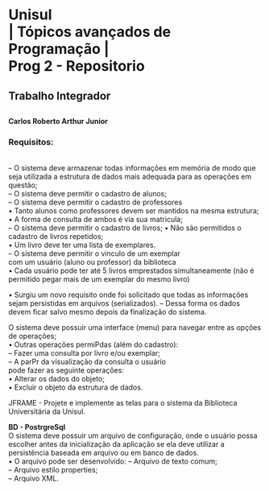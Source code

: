 
<h1>Unisul <br>| Tópicos avançados de Programação | <br>Prog 2 - Repositorio</h1>
<h2>Trabalho Integrador<h2>
<h4>Carlos Roberto Arthur Junior</h4>

<h3>Requisitos:</h3><br>
– O sistema deve armazenar todas informações em memória de modo que seja utilizada a estrutura de dados mais adequada para as operações em questão;<br>
– O sistema deve permitir o cadastro de alunos;<br>
– O sistema deve permitir o cadastro de professores<br>
     • Tanto alunos como professores devem ser mantidos na mesma estrutura;<br>
     • A forma de consulta de ambos é via sua matricula;<br>
– O sistema deve permitir o cadastro de livros; • Não são permitidos o cadastro de livros repetidos;<br>
     • Um livro deve ter uma lista de exemplares. <br>
– O sistema deve permitir o vinculo de um exemplar<br>
com um usuário (aluno ou professor) da biblioteca<br>
     • Cada usuário pode ter até 5 livros emprestados simultaneamente (não é permitido pegar mais de um exemplar do mesmo livro)<br>
     
 •  Surgiu um novo requisito onde foi solicitado que todas as informações sejam persistidas em arquivos (serializados).
– Dessa forma os dados devem ficar salvo mesmo depois da finalização do sistema.<br>

 O sistema deve possuir uma interface (menu) para navegar entre as opções de operações;<br>
•  Outras operações permiPdas (além do cadastro):<br>
–  Fazer uma consulta por livro e/ou exemplar;<br>
– A parPr da visualização da consulta o usuário<br>
pode fazer as seguinte operações:<br>
•  Alterar os dados do objeto;<br>
•  Excluir o objeto da estrutura de dados.<br>

JFRAME - Projete e implemente as telas para o sistema da Biblioteca Universitária da Unisul.

<strong>BD - PostrgreSql</strong><br>
O sistema deve possuir um arquivo de configuração, onde o usuário possa escolher antes da inicialização da aplicação se ela deve utilizar a persistência baseada em arquivo ou em banco de dados.<br>
• O arquivo pode ser desenvolvido: – Arquivo de texto comum;<br>
– Arquivo estilo properties;<br>
– Arquivo XML.<br>
